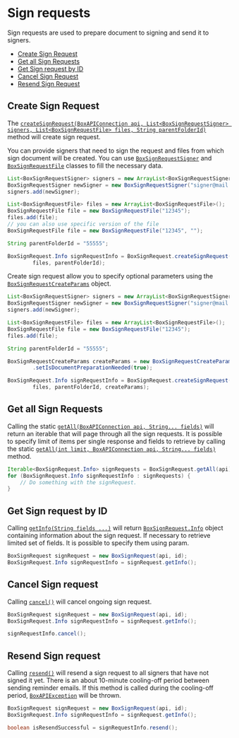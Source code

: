 Sign requests
==================

Sign requests are used to prepare document to signing and send it to signers.

<!-- START doctoc generated TOC please keep comment here to allow auto update -->
<!-- DON'T EDIT THIS SECTION, INSTEAD RE-RUN doctoc TO UPDATE -->

- [Create Sign Request](#create-sign-request)
- [Get all Sign Requests](#get-all-sign-requests)
- [Get Sign request by ID](#get-sign-request-by-id)
- [Cancel Sign Request](#cancel-sign-request)
- [Resend Sign Request](#resend-sign-request)

<!-- END doctoc generated TOC please keep comment here to allow auto update -->

Create Sign Request
------------------------

The [`createSignRequest(BoxAPIConnection api, List<BoxSignRequestSigner> signers, List<BoxSignRequestFile> files, String parentFolderId)`][create-sign-request]
method will create sign request.

You can provide signers that need to sign the request and files from which sign document will be created. You can use [`BoxSignRequestSigner`][box-sign-request-signer] 
and [`BoxSignRequestFile`][box-sign-request-file] classes to fill the necessary data.

<!-- sample create_sign_request -->
```java
List<BoxSignRequestSigner> signers = new ArrayList<BoxSignRequestSigner>();
BoxSignRequestSigner newSigner = new BoxSignRequestSigner("signer@mail.com");
signers.add(newSigner);

List<BoxSignRequestFile> files = new ArrayList<BoxSignRequestFile>();
BoxSignRequestFile file = new BoxSignRequestFile("12345");
files.add(file);
// you can also use specific version of the file
BoxSignRequestFile file = new BoxSignRequestFile("12345", "");

String parentFolderId = "55555";

BoxSignRequest.Info signRequestInfo = BoxSignRequest.createSignRequest(api, signers,
        files, parentFolderId);
```

Create sign request allow you to specify optional parameters using the [`BoxSignRequestCreateParams`][sign-request-create-params]
object.

```java
List<BoxSignRequestSigner> signers = new ArrayList<BoxSignRequestSigner>();
BoxSignRequestSigner newSigner = new BoxSignRequestSigner("signer@mail.com");
signers.add(newSigner);

List<BoxSignRequestFile> files = new ArrayList<BoxSignRequestFile>();
BoxSignRequestFile file = new BoxSignRequestFile("12345");
files.add(file);

String parentFolderId = "55555";

BoxSignRequestCreateParams createParams = new BoxSignRequestCreateParams()
        .setIsDocumentPreparationNeeded(true);

BoxSignRequest.Info signRequestInfo = BoxSignRequest.createSignRequest(api, signers,
        files, parentFolderId, createParams);
```

[sign-request-create-params]: http://opensource.box.com/box-java-sdk/javadoc/com/box/sdk/BoxSignRequestCreateParams.html
[create-sign-request]: http://opensource.box.com/box-java-sdk/javadoc/com/box/sdk/.html#createSignRequest-com.box.sdk.BoxAPIConnection-java.util.List-java.util.List-java.lang.String-
[box-sign-request-signer]: http://opensource.box.com/box-java-sdk/javadoc/com/box/sdk/BoxSignRequestSigner.html
[box-sign-request-file]: http://opensource.box.com/box-java-sdk/javadoc/com/box/sdk/BoxSignRequestFile.html

Get all Sign Requests
------------------------

Calling the static [`getAll(BoxAPIConnection api, String... fields)`][get-all-sign-requests]
will return an iterable that will page through all the sign requests.
It is possible to specify limit of items per single
response and fields to retrieve by calling the static
[`getAll(int limit, BoxAPIConnection api, String... fields)`][get-all-sign-requests-with-fields]
method.

<!-- sample get_all_sign_requests -->
```java
Iterable<BoxSignRequest.Info> signRequests = BoxSignRequest.getAll(api);
for (BoxSignRequest.Info signRequestInfo : signRequests) {
	// Do something with the signRequest.
}
```

[get-all-sign-requests]: http://opensource.box.com/box-java-sdk/javadoc/com/box/sdk/BoxSignRequest.html#getAll-com.box.sdk.BoxAPIConnection-java.lang.String...-
[get-all-sign-requests-with-fields]: http://opensource.box.com/box-java-sdk/javadoc/com/box/sdk/BoxSignRequest.html#getAll-int-com.box.sdk.BoxAPIConnection-java.lang.String...-

Get Sign request by ID
------------------------

Calling [`getInfo(String fields ...)`][get-sign-request-by-id] will return [`BoxSignRequest.Info`][box-sign-request-info] object
containing information about the sign request. If necessary to retrieve
limited set of fields. It is possible to specify them using param.

<!-- sample get_sign_request_by_id -->
```java
BoxSignRequest signRequest = new BoxSignRequest(api, id);
BoxSignRequest.Info signRequestInfo = signRequest.getInfo();
```

[get-sign-request-by-id]:http://opensource.box.com/box-java-sdk/javadoc/com/box/sdk/BoxSignRequest.html#getInfo-java.lang.String...-
[box-sign-request-info]:http://opensource.box.com/box-java-sdk/javadoc/com/box/sdk/BoxSignRequest.Info.html


Cancel Sign request
------------------------

Calling [`cancel()`][cancel-sign-request] will cancel ongoing sign request.

<!-- sample cancel_sign_request -->
```java
BoxSignRequest signRequest = new BoxSignRequest(api, id);
BoxSignRequest.Info signRequestInfo = signRequest.getInfo();

signRequestInfo.cancel();
```

[cancel-sign-request]:http://opensource.box.com/box-java-sdk/javadoc/com/box/sdk/BoxSignRequest.html#cancel--


Resend Sign request
------------------------

Calling [`resend()`][resend-sign-request] will resend a sign request to all signers that have not signed it yet.
There is an about 10-minute cooling-off period between sending reminder emails. If this method is called during the
cooling-off period, [`BoxAPIException`][box-api-exception] will be thrown.

<!-- sample resend_sign_request -->
```java
BoxSignRequest signRequest = new BoxSignRequest(api, id);
BoxSignRequest.Info signRequestInfo = signRequest.getInfo();

boolean isResendSuccessful = signRequestInfo.resend();
```

[resend-sign-request]:http://opensource.box.com/box-java-sdk/javadoc/com/box/sdk/BoxSignRequest.html#resend--
[box-api-exception]:http://opensource.box.com/box-java-sdk/javadoc/com/box/sdk/BoxAPIException.html
